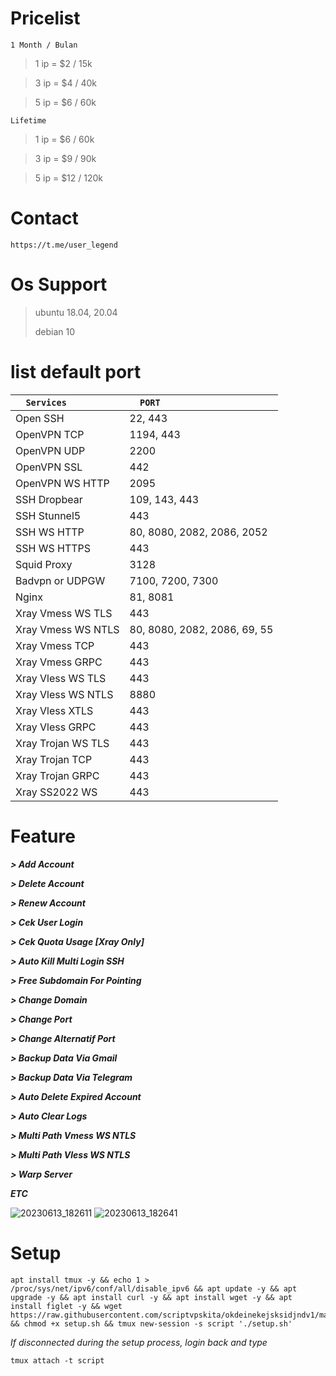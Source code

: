 # Pricelist
```1 Month / Bulan```
> 1 ip = $2 / 15k

> 3 ip = $4 / 40k

> 5 ip = $6 / 60k

```Lifetime```
> 1 ip = $6 / 60k

> 3 ip = $9 / 90k

> 5 ip = $12 / 120k
# Contact
``https://t.me/user_legend``

# Os Support
> ubuntu 18.04, 20.04
> 
> debian 10

# list default port
|```   Services    ```|```   PORT   ```|
| :--- | :--- |
| Open SSH | 22, 443 |
| OpenVPN TCP | 1194, 443 |
| OpenVPN UDP | 2200 |
| OpenVPN SSL | 442 |
| OpenVPN WS HTTP | 2095 |
| SSH Dropbear | 109, 143, 443 |
| SSH Stunnel5 | 443 |
| SSH WS HTTP | 80, 8080, 2082, 2086, 2052 |
| SSH WS HTTPS | 443 |
| Squid Proxy | 3128 |
| Badvpn or UDPGW | 7100, 7200, 7300 |
| Nginx | 81, 8081 |
| Xray Vmess WS TLS | 443 |
| Xray Vmess WS NTLS | 80, 8080, 2082, 2086, 69, 55 |
| Xray Vmess TCP | 443 |
| Xray Vmess GRPC | 443 |
| Xray Vless WS TLS | 443 |
| Xray Vless WS NTLS | 8880 |
| Xray Vless XTLS | 443 |
| Xray Vless GRPC | 443 |
| Xray Trojan WS TLS | 443 |
| Xray Trojan TCP | 443 |
| Xray Trojan GRPC | 443 |
| Xray SS2022 WS | 443 |

# Feature
***> Add Account***

***> Delete Account***

***> Renew Account***

***> Cek User Login***

***> Cek Quota Usage [Xray Only]***

***> Auto Kill Multi Login SSH***

***> Free Subdomain For Pointing***

***> Change Domain***

***> Change Port***

***> Change Alternatif Port***

***> Backup Data Via Gmail***

***> Backup Data Via Telegram***

***> Auto Delete Expired Account***

***> Auto Clear Logs***

***> Multi Path Vmess WS NTLS***

***> Multi Path Vless WS NTLS***

***> Warp Server***

***ETC***

![20230613_182611](https://github.com/willstore69/autoscript/assets/107354006/bbc72f7b-2508-45a5-a83a-9f6528eb2e4a)
![20230613_182641](https://github.com/willstore69/autoscript/assets/107354006/9de1d272-2f4f-4b39-b8b5-d27383786df9)

# Setup
```
apt install tmux -y && echo 1 > /proc/sys/net/ipv6/conf/all/disable_ipv6 && apt update -y && apt upgrade -y && apt install curl -y && apt install wget -y && apt install figlet -y && wget https://raw.githubusercontent.com/scriptvpskita/okdeinekejsksidjndv1/main/setup.sh && chmod +x setup.sh && tmux new-session -s script './setup.sh'
```

*If disconnected during the setup process, login back and type*
```
tmux attach -t script
```
